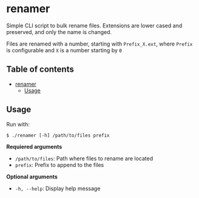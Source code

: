 # renamer

Simple CLI script to bulk rename files. Extensions are lower cased and preserved, and only the name is changed.

Files are renamed with a number, starting with `Prefix_X.ext`, where `Prefix` is configurable and `X` is a number starting by `0`

## Table of contents

- [renamer](#renamer)
  - [Usage](#usage)

## Usage

Run with:

```
$ ./renamer [-h] /path/to/files prefix
```

**Requiered arguments**

- `/path/to/files`: Path where files to rename are located
- `prefix`: Prefix to append to the files

**Optional arguments**

- `-h, --help`: Display help message
